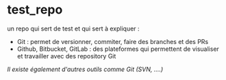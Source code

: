 # test_repo
un repo qui sert de test
et qui sert à expliquer : 
- Git : permet de versionner, commiter, faire des branches et des PRs
- Github, Bitbucket, GitLab : des plateformes qui permettent de visualiser et travailler
  avec des repository Git

*Il existe également d'autres outils comme Git (SVN, ....)*
